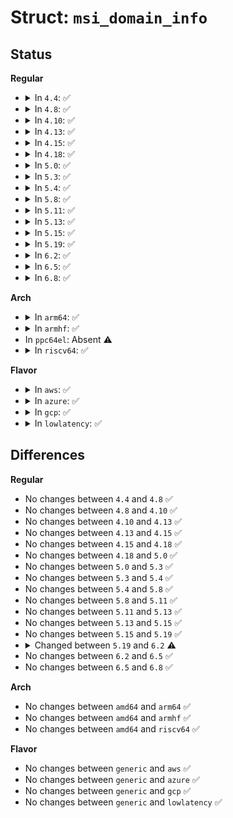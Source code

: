 # Struct: <code>msi_domain_info</code>

## Status
<b>Regular</b>
<ul>
<li>
<details>
<summary>In <code>4.4</code>: ✅</summary>

```c
struct msi_domain_info {
    u32 flags;
    struct msi_domain_ops *ops;
    struct irq_chip *chip;
    void *chip_data;
    irq_flow_handler_t handler;
    void *handler_data;
    const char *handler_name;
    void *data;
};
```
</details>
</li>
<li>
<details>
<summary>In <code>4.8</code>: ✅</summary>

```c
struct msi_domain_info {
    u32 flags;
    struct msi_domain_ops *ops;
    struct irq_chip *chip;
    void *chip_data;
    irq_flow_handler_t handler;
    void *handler_data;
    const char *handler_name;
    void *data;
};
```
</details>
</li>
<li>
<details>
<summary>In <code>4.10</code>: ✅</summary>

```c
struct msi_domain_info {
    u32 flags;
    struct msi_domain_ops *ops;
    struct irq_chip *chip;
    void *chip_data;
    irq_flow_handler_t handler;
    void *handler_data;
    const char *handler_name;
    void *data;
};
```
</details>
</li>
<li>
<details>
<summary>In <code>4.13</code>: ✅</summary>

```c
struct msi_domain_info {
    u32 flags;
    struct msi_domain_ops *ops;
    struct irq_chip *chip;
    void *chip_data;
    irq_flow_handler_t handler;
    void *handler_data;
    const char *handler_name;
    void *data;
};
```
</details>
</li>
<li>
<details>
<summary>In <code>4.15</code>: ✅</summary>

```c
struct msi_domain_info {
    u32 flags;
    struct msi_domain_ops *ops;
    struct irq_chip *chip;
    void *chip_data;
    irq_flow_handler_t handler;
    void *handler_data;
    const char *handler_name;
    void *data;
};
```
</details>
</li>
<li>
<details>
<summary>In <code>4.18</code>: ✅</summary>

```c
struct msi_domain_info {
    u32 flags;
    struct msi_domain_ops *ops;
    struct irq_chip *chip;
    void *chip_data;
    irq_flow_handler_t handler;
    void *handler_data;
    const char *handler_name;
    void *data;
};
```
</details>
</li>
<li>
<details>
<summary>In <code>5.0</code>: ✅</summary>

```c
struct msi_domain_info {
    u32 flags;
    struct msi_domain_ops *ops;
    struct irq_chip *chip;
    void *chip_data;
    irq_flow_handler_t handler;
    void *handler_data;
    const char *handler_name;
    void *data;
};
```
</details>
</li>
<li>
<details>
<summary>In <code>5.3</code>: ✅</summary>

```c
struct msi_domain_info {
    u32 flags;
    struct msi_domain_ops *ops;
    struct irq_chip *chip;
    void *chip_data;
    irq_flow_handler_t handler;
    void *handler_data;
    const char *handler_name;
    void *data;
};
```
</details>
</li>
<li>
<details>
<summary>In <code>5.4</code>: ✅</summary>

```c
struct msi_domain_info {
    u32 flags;
    struct msi_domain_ops *ops;
    struct irq_chip *chip;
    void *chip_data;
    irq_flow_handler_t handler;
    void *handler_data;
    const char *handler_name;
    void *data;
};
```
</details>
</li>
<li>
<details>
<summary>In <code>5.8</code>: ✅</summary>

```c
struct msi_domain_info {
    u32 flags;
    struct msi_domain_ops *ops;
    struct irq_chip *chip;
    void *chip_data;
    irq_flow_handler_t handler;
    void *handler_data;
    const char *handler_name;
    void *data;
};
```
</details>
</li>
<li>
<details>
<summary>In <code>5.11</code>: ✅</summary>

```c
struct msi_domain_info {
    u32 flags;
    struct msi_domain_ops *ops;
    struct irq_chip *chip;
    void *chip_data;
    irq_flow_handler_t handler;
    void *handler_data;
    const char *handler_name;
    void *data;
};
```
</details>
</li>
<li>
<details>
<summary>In <code>5.13</code>: ✅</summary>

```c
struct msi_domain_info {
    u32 flags;
    struct msi_domain_ops *ops;
    struct irq_chip *chip;
    void *chip_data;
    irq_flow_handler_t handler;
    void *handler_data;
    const char *handler_name;
    void *data;
};
```
</details>
</li>
<li>
<details>
<summary>In <code>5.15</code>: ✅</summary>

```c
struct msi_domain_info {
    u32 flags;
    struct msi_domain_ops *ops;
    struct irq_chip *chip;
    void *chip_data;
    irq_flow_handler_t handler;
    void *handler_data;
    const char *handler_name;
    void *data;
};
```
</details>
</li>
<li>
<details>
<summary>In <code>5.19</code>: ✅</summary>

```c
struct msi_domain_info {
    u32 flags;
    struct msi_domain_ops *ops;
    struct irq_chip *chip;
    void *chip_data;
    irq_flow_handler_t handler;
    void *handler_data;
    const char *handler_name;
    void *data;
};
```
</details>
</li>
<li>
<details>
<summary>In <code>6.2</code>: ✅</summary>

```c
struct msi_domain_info {
    u32 flags;
    enum irq_domain_bus_token bus_token;
    unsigned int hwsize;
    struct msi_domain_ops *ops;
    struct irq_chip *chip;
    void *chip_data;
    irq_flow_handler_t handler;
    void *handler_data;
    const char *handler_name;
    void *data;
};
```
</details>
</li>
<li>
<details>
<summary>In <code>6.5</code>: ✅</summary>

```c
struct msi_domain_info {
    u32 flags;
    enum irq_domain_bus_token bus_token;
    unsigned int hwsize;
    struct msi_domain_ops *ops;
    struct irq_chip *chip;
    void *chip_data;
    irq_flow_handler_t handler;
    void *handler_data;
    const char *handler_name;
    void *data;
};
```
</details>
</li>
<li>
<details>
<summary>In <code>6.8</code>: ✅</summary>

```c
struct msi_domain_info {
    u32 flags;
    enum irq_domain_bus_token bus_token;
    unsigned int hwsize;
    struct msi_domain_ops *ops;
    struct irq_chip *chip;
    void *chip_data;
    irq_flow_handler_t handler;
    void *handler_data;
    const char *handler_name;
    void *data;
};
```
</details>
</li>
</ul>
<b>Arch</b>
<ul>
<li>
<details>
<summary>In <code>arm64</code>: ✅</summary>

```c
struct msi_domain_info {
    u32 flags;
    struct msi_domain_ops *ops;
    struct irq_chip *chip;
    void *chip_data;
    irq_flow_handler_t handler;
    void *handler_data;
    const char *handler_name;
    void *data;
};
```
</details>
</li>
<li>
<details>
<summary>In <code>armhf</code>: ✅</summary>

```c
struct msi_domain_info {
    u32 flags;
    struct msi_domain_ops *ops;
    struct irq_chip *chip;
    void *chip_data;
    irq_flow_handler_t handler;
    void *handler_data;
    const char *handler_name;
    void *data;
};
```
</details>
</li>
<li>
In <code>ppc64el</code>: Absent ⚠️
</li>
<li>
<details>
<summary>In <code>riscv64</code>: ✅</summary>

```c
struct msi_domain_info {
    u32 flags;
    struct msi_domain_ops *ops;
    struct irq_chip *chip;
    void *chip_data;
    irq_flow_handler_t handler;
    void *handler_data;
    const char *handler_name;
    void *data;
};
```
</details>
</li>
</ul>
<b>Flavor</b>
<ul>
<li>
<details>
<summary>In <code>aws</code>: ✅</summary>

```c
struct msi_domain_info {
    u32 flags;
    struct msi_domain_ops *ops;
    struct irq_chip *chip;
    void *chip_data;
    irq_flow_handler_t handler;
    void *handler_data;
    const char *handler_name;
    void *data;
};
```
</details>
</li>
<li>
<details>
<summary>In <code>azure</code>: ✅</summary>

```c
struct msi_domain_info {
    u32 flags;
    struct msi_domain_ops *ops;
    struct irq_chip *chip;
    void *chip_data;
    irq_flow_handler_t handler;
    void *handler_data;
    const char *handler_name;
    void *data;
};
```
</details>
</li>
<li>
<details>
<summary>In <code>gcp</code>: ✅</summary>

```c
struct msi_domain_info {
    u32 flags;
    struct msi_domain_ops *ops;
    struct irq_chip *chip;
    void *chip_data;
    irq_flow_handler_t handler;
    void *handler_data;
    const char *handler_name;
    void *data;
};
```
</details>
</li>
<li>
<details>
<summary>In <code>lowlatency</code>: ✅</summary>

```c
struct msi_domain_info {
    u32 flags;
    struct msi_domain_ops *ops;
    struct irq_chip *chip;
    void *chip_data;
    irq_flow_handler_t handler;
    void *handler_data;
    const char *handler_name;
    void *data;
};
```
</details>
</li>
</ul>

## Differences
<b>Regular</b>
<ul>
<li>
No changes between <code>4.4</code> and <code>4.8</code> ✅
</li>
<li>
No changes between <code>4.8</code> and <code>4.10</code> ✅
</li>
<li>
No changes between <code>4.10</code> and <code>4.13</code> ✅
</li>
<li>
No changes between <code>4.13</code> and <code>4.15</code> ✅
</li>
<li>
No changes between <code>4.15</code> and <code>4.18</code> ✅
</li>
<li>
No changes between <code>4.18</code> and <code>5.0</code> ✅
</li>
<li>
No changes between <code>5.0</code> and <code>5.3</code> ✅
</li>
<li>
No changes between <code>5.3</code> and <code>5.4</code> ✅
</li>
<li>
No changes between <code>5.4</code> and <code>5.8</code> ✅
</li>
<li>
No changes between <code>5.8</code> and <code>5.11</code> ✅
</li>
<li>
No changes between <code>5.11</code> and <code>5.13</code> ✅
</li>
<li>
No changes between <code>5.13</code> and <code>5.15</code> ✅
</li>
<li>
No changes between <code>5.15</code> and <code>5.19</code> ✅
</li>
<li>
<details>
<summary>Changed between <code>5.19</code> and <code>6.2</code> ⚠️</summary>
<ul>
<li>
<b>Field added. </b>
<code>enum irq_domain_bus_token bus_token</code>
</li>
<li>
<b>Field added. </b>
<code>unsigned int hwsize</code>
</li>
</ul>
</details>
</li>
<li>
No changes between <code>6.2</code> and <code>6.5</code> ✅
</li>
<li>
No changes between <code>6.5</code> and <code>6.8</code> ✅
</li>
</ul>
<b>Arch</b>
<ul>
<li>
No changes between <code>amd64</code> and <code>arm64</code> ✅
</li>
<li>
No changes between <code>amd64</code> and <code>armhf</code> ✅
</li>
<li>
No changes between <code>amd64</code> and <code>riscv64</code> ✅
</li>
</ul>
<b>Flavor</b>
<ul>
<li>
No changes between <code>generic</code> and <code>aws</code> ✅
</li>
<li>
No changes between <code>generic</code> and <code>azure</code> ✅
</li>
<li>
No changes between <code>generic</code> and <code>gcp</code> ✅
</li>
<li>
No changes between <code>generic</code> and <code>lowlatency</code> ✅
</li>
</ul>
